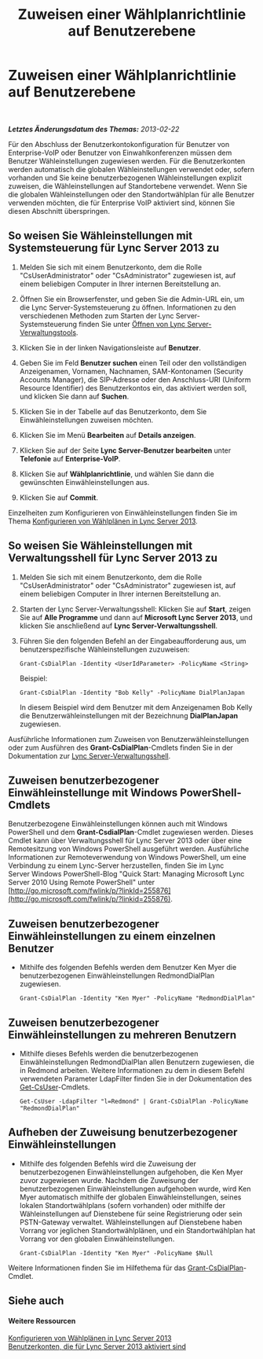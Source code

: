 ﻿---
title: Zuweisen einer Wählplanrichtlinie auf Benutzerebene
TOCTitle: Zuweisen einer Wählplanrichtlinie auf Benutzerebene
ms:assetid: 9fea861f-7770-4cae-9b1f-2a960595bfc9
ms:mtpsurl: https://technet.microsoft.com/de-de/library/JJ688156(v=OCS.15)
ms:contentKeyID: 49890864
ms.date: 05/19/2016
mtps_version: v=OCS.15
ms.translationtype: HT
---

# Zuweisen einer Wählplanrichtlinie auf Benutzerebene

 

_**Letztes Änderungsdatum des Themas:** 2013-02-22_

Für den Abschluss der Benutzerkontokonfiguration für Benutzer von Enterprise-VoIP oder Benutzer von Einwahlkonferenzen müssen dem Benutzer Wähleinstellungen zugewiesen werden. Für die Benutzerkonten werden automatisch die globalen Wähleinstellungen verwendet oder, sofern vorhanden und Sie keine benutzerbezogenen Wähleinstellungen explizit zuweisen, die Wähleinstellungen auf Standortebene verwendet. Wenn Sie die globalen Wähleinstellungen oder den Standortwählplan für alle Benutzer verwenden möchten, die für Enterprise VoIP aktiviert sind, können Sie diesen Abschnitt überspringen.

## So weisen Sie Wähleinstellungen mit Systemsteuerung für Lync Server 2013 zu

1.  Melden Sie sich mit einem Benutzerkonto, dem die Rolle "CsUserAdministrator" oder "CsAdministrator" zugewiesen ist, auf einem beliebigen Computer in Ihrer internen Bereitstellung an.

2.  Öffnen Sie ein Browserfenster, und geben Sie die Admin-URL ein, um die Lync Server-Systemsteuerung zu öffnen. Informationen zu den verschiedenen Methoden zum Starten der Lync Server-Systemsteuerung finden Sie unter [Öffnen von Lync Server-Verwaltungstools](lync-server-2013-open-lync-server-administrative-tools.md).

3.  Klicken Sie in der linken Navigationsleiste auf **Benutzer**.

4.  Geben Sie im Feld **Benutzer suchen** einen Teil oder den vollständigen Anzeigenamen, Vornamen, Nachnamen, SAM-Kontonamen (Security Accounts Manager), die SIP-Adresse oder den Anschluss-URI (Uniform Resource Identifier) des Benutzerkontos ein, das aktiviert werden soll, und klicken Sie dann auf **Suchen**.

5.  Klicken Sie in der Tabelle auf das Benutzerkonto, dem Sie Einwähleinstellungen zuweisen möchten.

6.  Klicken Sie im Menü **Bearbeiten** auf **Details anzeigen**.

7.  Klicken Sie auf der Seite **Lync Server-Benutzer bearbeiten** unter **Telefonie** auf **Enterprise-VoIP**.

8.  Klicken Sie auf **Wählplanrichtlinie**, und wählen Sie dann die gewünschten Einwähleinstellungen aus.

9.  Klicken Sie auf **Commit**.

Einzelheiten zum Konfigurieren von Einwähleinstellungen finden Sie im Thema [Konfigurieren von Wählplänen in Lync Server 2013](lync-server-2013-configuring-dial-plans.md).

## So weisen Sie Wähleinstellungen mit Verwaltungsshell für Lync Server 2013 zu

1.  Melden Sie sich mit einem Benutzerkonto, dem die Rolle "CsUserAdministrator" oder "CsAdministrator" zugewiesen ist, auf einem beliebigen Computer in Ihrer internen Bereitstellung an.

2.  Starten der Lync Server-Verwaltungsshell: Klicken Sie auf **Start**, zeigen Sie auf **Alle Programme** und dann auf **Microsoft Lync Server 2013**, und klicken Sie anschließend auf **Lync Server-Verwaltungsshell**.

3.  Führen Sie den folgenden Befehl an der Eingabeaufforderung aus, um benutzerspezifische Wähleinstellungen zuzuweisen:
    
        Grant-CsDialPlan -Identity <UserIdParameter> -PolicyName <String>
    
    Beispiel:
    
        Grant-CsDialPlan -Identity "Bob Kelly" -PolicyName DialPlanJapan
    
    In diesem Beispiel wird dem Benutzer mit dem Anzeigenamen Bob Kelly die Benutzerwähleinstellungen mit der Bezeichnung **DialPlanJapan** zugewiesen.

Ausführliche Informationen zum Zuweisen von Benutzerwähleinstellungen oder zum Ausführen des **Grant-CsDialPlan**-Cmdlets finden Sie in der Dokumentation zur [Lync Server-Verwaltungsshell](lync-server-2013-lync-server-management-shell.md).

## Zuweisen benutzerbezogener Einwähleinstellunge mit Windows PowerShell-Cmdlets

Benutzerbezogene Einwähleinstellungen können auch mit Windows PowerShell und dem **Grant-CsdialPlan**-Cmdlet zugewiesen werden. Dieses Cmdlet kann über Verwaltungsshell für Lync Server 2013 oder über eine Remotesitzung von Windows PowerShell ausgeführt werden. Ausführliche Informationen zur Remoteverwendung von Windows PowerShell, um eine Verbindung zu einem Lync-Server herzustellen, finden Sie im Lync Server Windows PowerShell-Blog "Quick Start: Managing Microsoft Lync Server 2010 Using Remote PowerShell" unter [http://go.microsoft.com/fwlink/p/?linkId=255876](http://go.microsoft.com/fwlink/p/?linkid=255876).

## Zuweisen benutzerbezogener Einwähleinstellungen zu einem einzelnen Benutzer

  - Mithilfe des folgenden Befehls werden dem Benutzer Ken Myer die benutzerbezogenen Einwähleinstellungen RedmondDialPlan zugewiesen.
    
        Grant-CsDialPlan -Identity "Ken Myer" -PolicyName "RedmondDialPlan"

## Zuweisen benutzerbezogener Einwähleinstellungen zu mehreren Benutzern

  - Mithilfe dieses Befehls werden die benutzerbezogenen Einwähleinstellungen RedmondDialPlan allen Benutzern zugewiesen, die in Redmond arbeiten. Weitere Informationen zu dem in diesem Befehl verwendeten Parameter LdapFilter finden Sie in der Dokumentation des [Get-CsUser](https://docs.microsoft.com/en-us/powershell/module/skype/Get-CsUser)-Cmdlets.
    
        Get-CsUser -LdapFilter "l=Redmond" | Grant-CsDialPlan -PolicyName "RedmondDialPlan"

## Aufheben der Zuweisung benutzerbezogener Einwähleinstellungen

  - Mithilfe des folgenden Befehls wird die Zuweisung der benutzerbezogenen Einwähleinstellungen aufgehoben, die Ken Myer zuvor zugewiesen wurde. Nachdem die Zuweisung der benutzerbezogenen Einwähleinstellungen aufgehoben wurde, wird Ken Myer automatisch mithilfe der globalen Einwähleinstellungen, seines lokalen Standortwählplans (sofern vorhanden) oder mithilfe der Wähleinstellungen auf Dienstebene für seine Registrierung oder sein PSTN-Gateway verwaltet. Wähleinstellungen auf Dienstebene haben Vorrang vor jeglichen Standortwählplänen, und ein Standortwählplan hat Vorrang vor den globalen Einwähleinstellungen.
    
        Grant-CsDialPlan -Identity "Ken Myer" -PolicyName $Null

Weitere Informationen finden Sie im Hilfethema für das [Grant-CsDialPlan](https://docs.microsoft.com/en-us/powershell/module/skype/Grant-CsDialPlan)-Cmdlet.

## Siehe auch

#### Weitere Ressourcen

[Konfigurieren von Wählplänen in Lync Server 2013](lync-server-2013-configuring-dial-plans.md)  
[Benutzerkonten, die für Lync Server 2013 aktiviert sind](lync-server-2013-user-accounts-enabled-for-lync-server.md)

